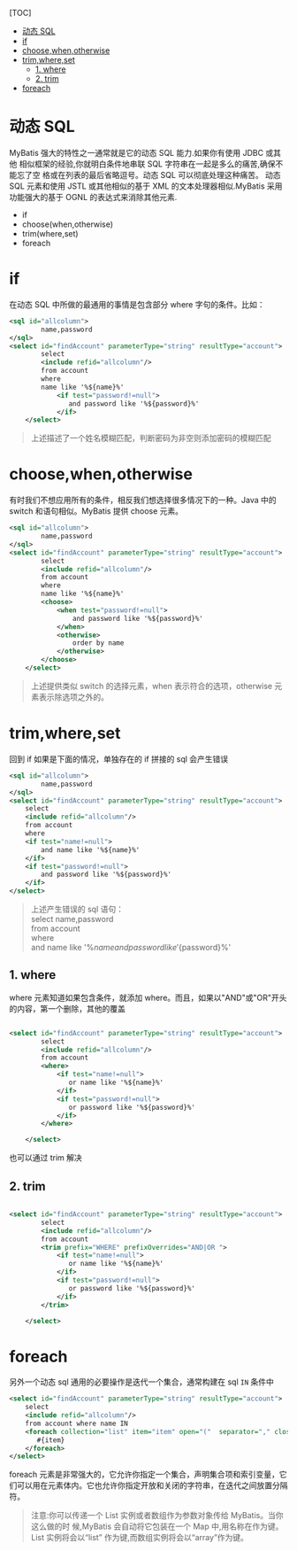 [TOC]<!-- TOC depthFrom:1 depthTo:6 withLinks:1 updateOnSave:1 orderedList:0 -->

- [动态 SQL](#动态-sql)
- [if](#if)
- [choose,when,otherwise](#choosewhenotherwise)
- [trim,where,set](#trimwhereset)
	- [1. where](#1-where)
	- [2. trim](#2-trim)
- [foreach](#foreach)

<!-- /TOC -->

# 动态 SQL
MyBatis 强大的特性之一通常就是它的动态 SQL 能力.如果你有使用 JDBC 或其他 相似框架的经验,你就明白条件地串联 SQL 字符串在一起是多么的痛苦,确保不能忘了空 格或在列表的最后省略逗号。动态 SQL 可以彻底处理这种痛苦。
动态 SQL 元素和使用 JSTL 或其他相似的基于 XML 的文本处理器相似.MyBatis 采用功能强大的基于 OGNL 的表达式来消除其他元素.

- if
- choose(when,otherwise)
- trim(where,set)
- foreach

# if
在动态 SQL 中所做的最通用的事情是包含部分 where 字句的条件。比如：
```xml
<sql id="allcolumn">
        name,password
</sql>
<select id="findAccount" parameterType="string" resultType="account">
        select
        <include refid="allcolumn"/>
        from account
        where
        name like '%${name}%'
            <if test="password!=null">
               and password like '%${password}%'
            </if>
    </select>
```

> 上述描述了一个姓名模糊匹配，判断密码为非空则添加密码的模糊匹配

# choose,when,otherwise
有时我们不想应用所有的条件，相反我们想选择很多情况下的一种。Java 中的 switch 和语句相似。MyBatis 提供 choose 元素。
```xml
<sql id="allcolumn">
        name,password
</sql>
<select id="findAccount" parameterType="string" resultType="account">
        select
        <include refid="allcolumn"/>
        from account
        where
        name like '%${name}%'
        <choose>
            <when test="password!=null">
                and password like '%${password}%'
            </when>
            <otherwise>
                order by name
            </otherwise>
        </choose>
    </select>
```
> 上述提供类似 switch 的选择元素，when 表示符合的选项，otherwise 元素表示除选项之外的。

# trim,where,set
回到 if 如果是下面的情况，单独存在的 if 拼接的 sql 会产生错误


```xml
<sql id="allcolumn">
        name,password
</sql>
<select id="findAccount" parameterType="string" resultType="account">
    select
    <include refid="allcolumn"/>
    from account
    where
    <if test="name!=null">
        and name like '%${name}%'
    </if>
    <if test="password!=null">
        and password like '%${password}%'
    </if>
</select>
```
> 上述产生错误的 sql 语句：<br>
select name,password<br>
from account<br>
where<br>
and name like '%${name}%'<br>
and password like '%${password}%'

## 1. where
where 元素知道如果包含条件，就添加 where。而且，如果以"AND"或"OR"开头的内容，第一个删除，其他的覆盖
```xml

<select id="findAccount" parameterType="string" resultType="account">
        select
        <include refid="allcolumn"/>
        from account
        <where>
            <if test="name!=null">
               or name like '%${name}%'
            </if>
            <if test="password!=null">
               or password like '%${password}%'
            </if>
        </where>

    </select>
```
也可以通过 trim 解决
## 2. trim

```xml

<select id="findAccount" parameterType="string" resultType="account">
        select
        <include refid="allcolumn"/>
        from account
        <trim prefix="WHERE" prefixOverrides="AND|OR ">
            <if test="name!=null">
               or name like '%${name}%'
            </if>
            <if test="password!=null">
               or password like '%${password}%'
            </if>
        </trim>

    </select>
```

# foreach
另外一个动态 sql 通用的必要操作是迭代一个集合，通常构建在 sql `IN` 条件中

```xml
<select id="findAccount" parameterType="string" resultType="account">
    select
    <include refid="allcolumn"/>
    from account where name IN
    <foreach collection="list" item="item" open="("  separator="," close=")">
       #{item}
    </foreach>
</select>
```

foreach 元素是非常强大的，它允许你指定一个集合，声明集合项和索引变量，它们可以用在元素体内。它也允许你指定开放和关闭的字符串，在迭代之间放置分隔符。

> 注意:你可以传递一个 List 实例或者数组作为参数对象传给 MyBatis。当你这么做的时 候,MyBatis 会自动将它包装在一个 Map 中,用名称在作为键。List 实例将会以“list” 作为键,而数组实例将会以“array”作为键。
